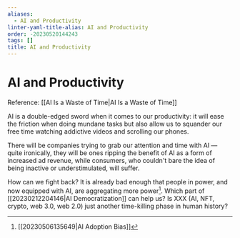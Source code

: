 ```yaml
---
aliases:
  - AI and Productivity
linter-yaml-title-alias: AI and Productivity
order: -20230520144243
tags: []
title: AI and Productivity
---
```


# AI and Productivity

Reference: [[AI Is a Waste of Time|AI Is a Waste of Time]]

AI is a double-edged sword when it comes to our productivity: it will ease the friction when doing mundane tasks but also allow us to squander our free time watching addictive videos and scrolling our phones.

There will be companies trying to grab our attention and time with AI — quite ironically, they will be ones ripping the benefit of AI as a form of increased ad revenue, while consumers, who couldn't bare the idea of being inactive or understimulated, will suffer.

How can we fight back? It is already bad enough that people in power, and now equipped with AI, are aggregating more power[^1]. Which part of [[20230212204146|AI Democratization]] can help us? Is XXX (AI, NFT, crypto, web 3.0, web 2.0) just another time-killing phase in human history?

[^1]: [[20230506135649|AI Adoption Bias]]